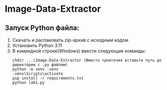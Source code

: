 # Image-Data-Extractor

 ## Запуск Python файла:
 1. Скачать и распаковать zip-архив с исходным кодом
 2. Установить Python 3.11
 3. В командной строке(Windows) ввести следующие команды:
    ```
    chdir ...\Image-Data-Extractor (Вместо троеточия вставьте путь до директории с .py файлом)
    python -m venv .venv
    .venv\Scripts\activate
    pip install -r requirements.txt
    python lab1.py
    ```
